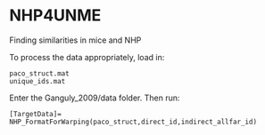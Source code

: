 # NHP4UNME
Finding similarities in mice and NHP


To process the data appropriately, load in:

```
paco_struct.mat
unique_ids.mat
```

Enter the Ganguly_2009/data folder. Then run:

```
[TargetData]= NHP_FormatForWarping(paco_struct,direct_id,indirect_allfar_id)
```
